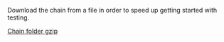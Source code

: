 Download the chain from a file in order to speed up getting started with testing.


[Chain folder gzip](https://s3.eu-central-1.amazonaws.com/iohk.etc-client.snapshots/CBB_dreadnought/home/alan/data/etc-client-data/3951xxx.etc-client.tar.gz%3A/20170621163127/3951xxx.etc-client.tar.gz)